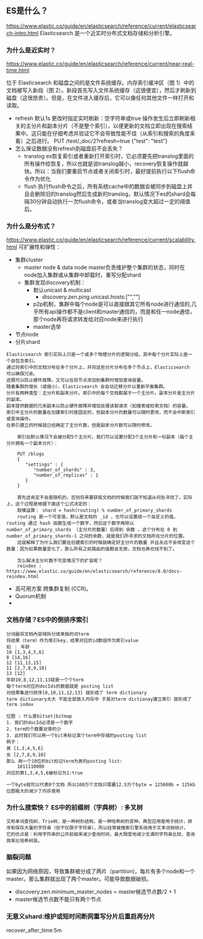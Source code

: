 ## ES是什么？
https://www.elastic.co/guide/en/elasticsearch/reference/current/elasticsearch-intro.html
Elasticsearch 是一个近实时分布式文档存储和分析引擎。

### 为什么是近实时？
https://www.elastic.co/guide/en/elasticsearch/reference/current/near-real-time.html

位于 Elasticsearch 和磁盘之间的是文件系统缓存。内存索引缓冲区（图 1）中的文档被写入新段（图 2）。新段首先写入文件系统缓存（这很便宜），然后才刷新到磁盘（这很昂贵）。但是，在文件进入缓存后，它可以像任何其他文件一样打开和读取。
* refresh 默认1s
  更改时指定实时刷新：空字符串或true
    操作发生后立即刷新相关的主分片和副本分片（不是整个索引），以便更新的文档立即出现在搜索结果中。这只能在仔细考虑并验证它不会导致性能不佳（从索引和搜索的角度来看）之后进行。
  PUT /test/_doc/2?refresh=true
  {"test": "test"}
* 怎么保证数据没有refresh到磁盘前不会丢失？
  * translog
    es恢复索引或者重新打开索引时，它必须要先把translog里面的所有操作给恢复，所以也就是说translog越小，recovery恢复操作就越快。所以：当我们要重启节点或者关闭索引时，最好提前执行以下flush命令作为优化
  * flush
    执行flush命令之后，所有系统cache中的数据会被同步到磁盘上并且会删除旧的translog然后生成新的translog，默认情况下es的shard会每隔30分钟自动执行一次flush命令，或者当translog变大超过一定的阈值后。
### 为什么是分布式？
https://www.elastic.co/guide/en/elasticsearch/reference/current/scalability.html
可扩展性和弹性：
* 集群cluster
  * master node & data node
    master负责维护整个集群的状态，同时在node加入集群或从集群中卸载时，重写分配shard
  * 集群发现discovery机制：
    * 默认unicast & multicast
      * discovery.zen.ping.unicast.hosts:["",""]
    * p2p机制，集群中每个node是可以直接跟其它所有node进行通信的,几乎所有api操作都不是client和master通信的，而是和任一node通信，那个node再将请求转发给对应node来进行执行
    * master选举
* 节点node
* 分片shard
```
Elasticsearch 索引实际上只是一个或多个物理分片的逻辑分组，其中每个分片实际上是一个自包含索引。
通过将索引中的文档分布在多个分片上，并将这些分片分布在多个节点上，Elasticsearch 可以确保冗余。
这既可以防止硬件故障，又可以在将节点添加到集群时增加查询容量。
随着集群的增长（或缩小），Elasticsearch 会自动迁移分片以重新平衡集群。
分片有两种类型：主分片和副本分片。索引中的每个文档都属于一个主分片。副本分片是主分片的副本。
副本提供数据的冗余副本以防止硬件故障并增加处理读取请求（如搜索或检索文档）的容量。
索引中主分片的数量在创建索引时是固定的，但副本分片的数量可以随时更改，而不会中断索引或查询操作。
在索引建立的时候就已经确定了主分片数，但是副本分片数可以随时修改。

    索引在默认情况下会被分配5个主分片。我们可以设置分配3个主分片和一份副本（每个主分片拥有一个副本分片）：
    
    PUT /blogs
    {
       "settings" : {
          "number_of_shards" : 3,
          "number_of_replicas" : 1
       }
    }
    
    首先这肯定不会是随机的，否则将来要获取文档的时候我们就不知道从何处寻找了。实际上，这个过程是根据下面这个公式决定的：
    取模运算： shard = hash(routing) % number_of_primary_shards
    routing 是一个可变值，默认是文档的 _id ，也可以设置成一个自定义的值。 routing 通过 hash 函数生成一个数字，然后这个数字再除以 number_of_primary_shards （主分片的数量）后得到 余数 。这个分布在 0 到 number_of_primary_shards-1 之间的余数，就是我们所寻求的文档所在分片的位置。
    这就解释了为什么我们要在创建索引的时候就确定好主分片的数量 并且永远不会改变这个数量：因为如果数量变化了，那么所有之前路由的值都会无效，文档也再也找不到了。
    
    怎么解决主分片数不可变情况下的扩容呢？
    reindex : https://www.elastic.co/guide/en/elasticsearch/reference/8.0/docs-reindex.html
```
* 高可用方案
  跨集群复制 (CCR)。
* Quorum机制
* 
### 文档存储？ES中的倒排序索引
```
分词器将文档內容域拆分成单独的词term
将结果（term）作为索引key，结果对应的id数组作为索引value
如 ： 年龄 
10 [1,3,4,5,6]
8 [14,16]
12 [11,13,15]
11 [2,7,8,9,10]
13 [12]
年龄10,8,12,11,13就是一个个term
每个term对应的docIds的数据就是 posting list
对结果集进行排序[8,10,11,12,13] 就形成了 term dictionary
term dictionary太大 不能全部放入内存中 于是对term dictionay建立索引 就形成了 term index

位图 : 什么是bitset|bitmap
1. 我们的docId必须是一个数字
2. term的个数要足够的少
3. 此时我们可以用一个bit来标记某个term中存储的posting list
例子：
男 [1,3,4,5,6]
女 [2,7,8,9,10]
那么 用一个10位的bit标记term为男的posting list:
    1011110000
对应的第1,3,4,5,6被标记为1:true

一个byte就可以代表8个文档 所以100万个文档只需要12.5万个byte = 125000b = 125kb
位图极大的减少了内存使用

```

### 为什么搜索快？ ES中的前缀树（字典树）: 多叉树
```
又称单词查找树，Trie树，是一种树形结构，是一种哈希树的变种。典型应用是用于统计，排序和保存大量的字符串（但不仅限于字符串），所以经常被搜索引擎系统用于文本词频统计。
它的优点是：利用字符串的公共前缀来减少查询时间，最大限度地减少无谓的字符串比较，查询效率比哈希树高。
```

### 脑裂问题

  如果因为网络原因，导致集群被分成了两片（partition)，每片有多个node和一个master。那么集群就出现了两个master。可能导致数据破损。
  * discovery.zen.minimum_master_nodes = master候选节点数/2 + 1 
  * master候选节点数不能只有两个节点
  
### 无意义shard:维护或短时间断网重写分片后重启再分片
recover_after_time:5m